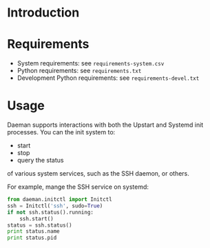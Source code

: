 
# Introduction


# Requirements

* System requirements: see ``requirements-system.csv``
* Python requirements: see ``requirements.txt``
* Development Python requirements: see ``requirements-devel.txt``


# Usage


Daeman supports interactions with both the Upstart and Systemd init
processes. You can the init system to:

* start
* stop
* query the status

of various system services, such as the SSH daemon, or others.

For example, mange the SSH service on systemd:

```python
from daeman.initctl import Initctl
ssh = Initctl('ssh', sudo=True)
if not ssh.status().running:
    ssh.start()
status = ssh.status()
print status.name
print status.pid
```
